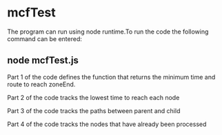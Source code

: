 # mcfTest

The program can run using node runtime.To run the code the following command can be entered:

## node mcfTest.js

Part 1 of the code defines the function that returns the minimum time and route to reach zoneEnd.

Part 2 of the code tracks the lowest time to reach each node

Part 3 of the code tracks the paths between parent and child

Part 4 of the code tracks the nodes that have already been processed
